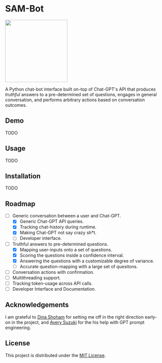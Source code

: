 # SAM-Bot
<img src="https://images.unsplash.com/photo-1546776310-eef45dd6d63c?ixlib=rb-4.0.3&ixid=MnwxMjA3fDB8MHxwaG90by1wYWdlfHx8fGVufDB8fHx8&auto=format&fit=crop&w=1110&q=80" height=200>

A Python chat-bot interface built on-top of Chat-GPT's API that produces _truthful_ answers to a pre-determined set of questions, engages in general conversation, and performs arbitrary actions based on conversation outcomes.

## Demo
TODO

## Usage
TODO

## Installation
TODO

## Roadmap
- [ ] Generic conversation between a user and Chat-GPT.
    - [x] Generic Chat-GPT API queries.
    - [x] Tracking chat-history during runtime.
    - [x] Making Chat-GPT not say crazy sh*t.
    - [ ] Developer interface.
- [ ] Truthful answers to pre-determined questions.
    - [x] Mapping user-inputs onto a set of questions.
    - [x] Scoring the questions inside a confidence interval.
    - [x] Answering the questions with a customizable degree of variance.
    - [ ] Accurate question-mapping with a large set of quesitons.
- [ ] Conversation actions with confirmation.
- [ ] Multithreading support.
- [ ] Tracking token-usage across API calls.
- [ ] Developer Interface and Documentation.

## Acknowledgements
I am grateful to [Dina Shoham](https://github.com/dina-shoham) for setting me off in the right direction early-on in the project, and [Avery Suzuki](https://averysuzuki.com/biography%2Fcv) for the his help with GPT prompt engineering.

## License
This project is distributed under the [MIT License](https://github.com/dodobird181/sam-bot/blob/main/LICENSE.txt).
